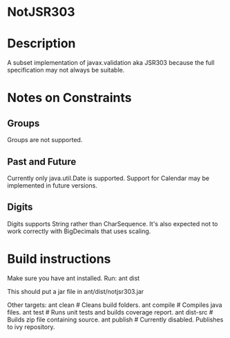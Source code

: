 NotJSR303
=========

# Description
A subset implementation of javax.validation aka JSR303 because the full specification may not always be suitable.

# Notes on Constraints

## Groups
Groups are not supported.

## Past and Future
Currently only java.util.Date is supported. Support for Calendar may be implemented in future versions.

## Digits
Digits supports String rather than CharSequence.
It's also expected not to work correctly with BigDecimals that uses scaling.

# Build instructions
Make sure you have ant installed.
Run:
ant dist

This should put a jar file in ant/dist/notjsr303.jar

Other targets:
ant clean      # Cleans build folders.
ant compile    # Compiles java files.
ant test       # Runs unit tests and builds coverage report.
ant dist-src   # Builds zip file containing source.
ant publish    # Currently disabled. Publishes to ivy repository.
